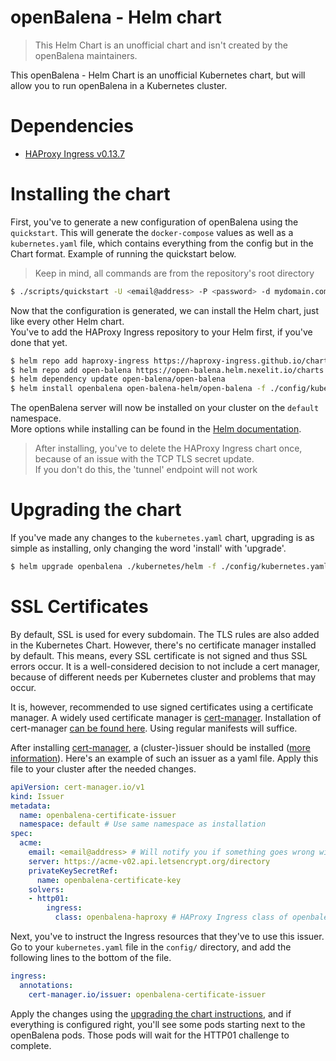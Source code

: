 # openBalena - Helm chart

> This Helm Chart is an unofficial chart and isn't created by the openBalena maintainers.

This openBalena - Helm Chart is an unofficial Kubernetes chart, but will allow you to run openBalena in a Kubernetes cluster.  

# Dependencies
- [HAProxy Ingress v0.13.7](https://github.com/jcmoraisjr/haproxy-ingress/tree/v0.13.7)

# Installing the chart
First, you've to generate a new configuration of openBalena using the `quickstart`. This will generate the `docker-compose` values as well as a `kubernetes.yaml` file, which contains everything from the config but in the Chart format. Example of running the quickstart below.

> Keep in mind, all commands are from the repository's root directory

```bash
$ ./scripts/quickstart -U <email@address> -P <password> -d mydomain.com
```

Now that the configuration is generated, we can install the Helm chart, just like every other Helm chart.  
You've to add the HAProxy Ingress repository to your Helm first, if you've done that yet.

```bash
$ helm repo add haproxy-ingress https://haproxy-ingress.github.io/charts
$ helm repo add open-balena https://open-balena.helm.nexelit.io/charts
$ helm dependency update open-balena/open-balena
$ helm install openbalena open-balena-helm/open-balena -f ./config/kubernetes.yaml
```

The openBalena server will now be installed on your cluster on the `default` namespace.   
More options while installing can be found in the [Helm documentation](https://helm.sh/docs/).

> After installing, you've to delete the HAProxy Ingress chart once, because of an issue with the TCP TLS secret update.  
> If you don't do this, the 'tunnel' endpoint will not work

# Upgrading the chart
If you've made any changes to the `kubernetes.yaml` chart, upgrading is as simple as installing, only changing the word 'install' with 'upgrade'.

```bash
$ helm upgrade openbalena ./kubernetes/helm -f ./config/kubernetes.yaml
```

# SSL Certificates
By default, SSL is used for every subdomain. The TLS rules are also added in the Kubernetes Chart. However, there's no certificate manager installed by default. This means, every SSL certificate is not signed and thus SSL errors occur. It is a well-considered decision to not include a cert manager, because of different needs per Kubernetes cluster and problems that may occur.    

It is, however, recommended to use signed certificates using a certificate manager. A widely used certificate manager is [cert-manager](https://cert-manager.io/docs/). Installation of cert-manager [can be found here](https://cert-manager.io/docs/installation/kubernetes/). Using regular manifests will suffice.  

After installing [cert-manager](https://cert-manager.io/docs/), a (cluster-)issuer should be installed ([more information](https://cert-manager.io/docs/concepts/issuer/)). Here's an example of such an issuer as a yaml file. Apply this file to your cluster after the needed changes.

```yaml
apiVersion: cert-manager.io/v1
kind: Issuer
metadata:
  name: openbalena-certificate-issuer
  namespace: default # Use same namespace as installation
spec:
  acme:
    email: <email@address> # Will notify you if something goes wrong with the certificates
    server: https://acme-v02.api.letsencrypt.org/directory
    privateKeySecretRef:
      name: openbalena-certificate-key
    solvers:
    - http01:
        ingress:
          class: openbalena-haproxy # HAProxy Ingress class of openbalena
```

Next, you've to instruct the Ingress resources that they've to use this issuer. Go to your `kubernetes.yaml` file in the `config/` directory, and add the following lines to the bottom of the file.

```yaml
ingress:
  annotations:
    cert-manager.io/issuer: openbalena-certificate-issuer
```

Apply the changes using the [upgrading the chart instructions](#Upgrading-the-chart), and if everything is configured right, you'll see some pods starting next to the openBalena pods. Those pods will wait for the HTTP01 challenge to complete.
